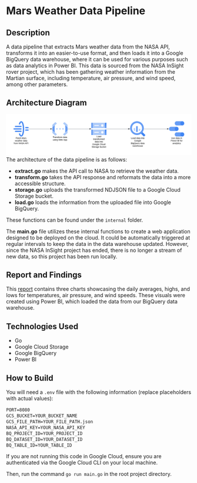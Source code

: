 # Mars Weather Data Pipeline

## Description

A data pipeline that extracts Mars weather data from the NASA API, transforms it into an easier-to-use format, and then loads it into a Google BigQuery data warehouse, where it can be used for various purposes such as data analytics in Power BI. This data is sourced from the NASA InSight rover project, which has been gathering weather information from the Martian surface, including temperature, air pressure, and wind speed, among other parameters.

## Architecture Diagram

![Architecture Diagram](etl_pipeline_architecture_diagram.png)  
The architecture of the data pipeline is as follows:

-   **extract.go** makes the API call to NASA to retrieve the weather data.
-   **transform.go** takes the API response and reformats the data into a more accessible structure.
-   **storage.go** uploads the transformed NDJSON file to a Google Cloud Storage bucket.
-   **load.go** loads the information from the uploaded file into Google BigQuery.

These functions can be found under the `internal` folder.

The **main.go** file utilizes these internal functions to create a web application designed to be deployed on the cloud. It could be automatically triggered at regular intervals to keep the data in the data warehouse updated. However, since the NASA InSight project has ended, there is no longer a stream of new data, so this project has been run locally.

## Report and Findings

This [report](Mars_Weather_Report.pdf) contains three charts showcasing the daily averages, highs, and lows for temperatures, air pressure, and wind speeds. These visuals were created using Power BI, which loaded the data from our BigQuery data warehouse.

## Technologies Used

-   Go
-   Google Cloud Storage
-   Google BigQuery
-   Power BI

## How to Build

You will need a `.env` file with the following information (replace placeholders with actual values):

```
PORT=8080
GCS_BUCKET=YOUR_BUCKET_NAME
GCS_FILE_PATH=YOUR_FILE_PATH.json
NASA_API_KEY=YOUR_NASA_API_KEY
BQ_PROJECT_ID=YOUR_PROJECT_ID
BQ_DATASET_ID=YOUR_DATASET_ID
BQ_TABLE_ID=YOUR_TABLE_ID
```

If you are not running this code in Google Cloud, ensure you are authenticated via the Google Cloud CLI on your local machine.

Then, run the command `go run main.go` in the root project directory.
